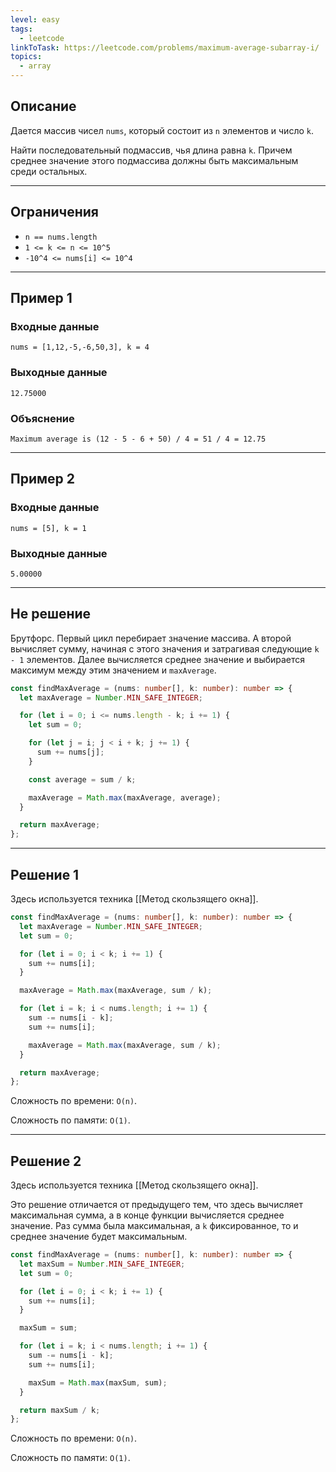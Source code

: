 ```yaml
---
level: easy
tags:
  - leetcode
linkToTask: https://leetcode.com/problems/maximum-average-subarray-i/
topics:
  - array
---
```

## Описание

Дается массив чисел `nums`, который состоит из `n` элементов и число `k`.

Найти последовательный подмассив, чья длина равна `k`. Причем среднее значение этого подмассива должны быть максимальным среди остальных.

---
## Ограничения

- `n == nums.length`
- `1 <= k <= n <= 10^5`
- `-10^4 <= nums[i] <= 10^4`

---
## Пример 1

### Входные данные

```
nums = [1,12,-5,-6,50,3], k = 4
```
### Выходные данные

```
12.75000
```
### Объяснение

```
Maximum average is (12 - 5 - 6 + 50) / 4 = 51 / 4 = 12.75
```

---
## Пример 2

### Входные данные

```
nums = [5], k = 1
```
### Выходные данные

```
5.00000
```

---
## Не решение

Брутфорс. Первый цикл перебирает значение массива. А второй вычисляет сумму, начиная с этого значения и затрагивая следующие `k - 1` элементов. Далее вычисляется среднее значение и выбирается максимум между этим значением и `maxAverage`.

```typescript
const findMaxAverage = (nums: number[], k: number): number => {
  let maxAverage = Number.MIN_SAFE_INTEGER;

  for (let i = 0; i <= nums.length - k; i += 1) {
    let sum = 0;

    for (let j = i; j < i + k; j += 1) {
      sum += nums[j];
    }

    const average = sum / k;

    maxAverage = Math.max(maxAverage, average);
  }

  return maxAverage;
};
```

---
## Решение 1

Здесь используется техника [[Метод скользящего окна]].

```typescript
const findMaxAverage = (nums: number[], k: number): number => {
  let maxAverage = Number.MIN_SAFE_INTEGER;
  let sum = 0;

  for (let i = 0; i < k; i += 1) {
    sum += nums[i];
  }

  maxAverage = Math.max(maxAverage, sum / k);

  for (let i = k; i < nums.length; i += 1) {
    sum -= nums[i - k];
    sum += nums[i];

    maxAverage = Math.max(maxAverage, sum / k);
  }

  return maxAverage;
};
```

Сложность по времени: `O(n)`.

Сложность по памяти: `O(1)`.

---
## Решение 2

Здесь используется техника [[Метод скользящего окна]].

Это решение отличается от предыдущего тем, что здесь вычисляет максимальная сумма, а в конце функции вычисляется среднее значение. Раз сумма была максимальная, а `k` фиксированное, то и среднее значение будет максимальным.

```typescript
const findMaxAverage = (nums: number[], k: number): number => {
  let maxSum = Number.MIN_SAFE_INTEGER;
  let sum = 0;

  for (let i = 0; i < k; i += 1) {
    sum += nums[i];
  }

  maxSum = sum;

  for (let i = k; i < nums.length; i += 1) {
    sum -= nums[i - k];
    sum += nums[i];

    maxSum = Math.max(maxSum, sum);
  }

  return maxSum / k;
};
```

Сложность по времени: `O(n)`.

Сложность по памяти: `O(1)`.